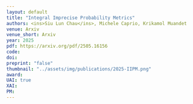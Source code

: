 ```yaml
---
layout: default
title: "Integral Imprecise Probability Metrics"
authors: <ins>Siu Lun Chau</ins>, Michele Caprio, Krikamol Muandet
venue: Arxiv
venue_short: Arxiv
year: 2025
pdf: https://arxiv.org/pdf/2505.16156 
code: 
doi:
preprint: "false"
thumbnail: "../assets/img/publications/2025-IIPM.png" 
award: 
UAI: true
XAI: 
PM:
---
```

